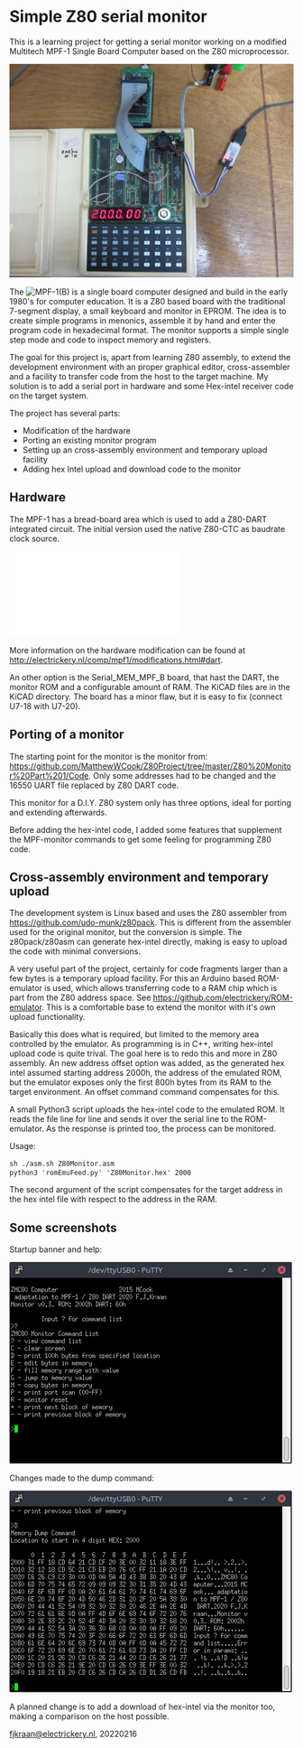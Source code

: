 # Simple Z80 serial monitor

This is a learning project for getting a serial monitor working on a modified Multitech MPF-1 Single Board Computer
based on the Z80 microprocessor. 

![Development setup including MPF-1B with Z80 DART modification, ROMEmu in U7 ROM socket, pl2303 serial-USB converter.](MPF1DevSetup.jpg)

The ![MPF-1(B)](http://electrickery.connected.by.freedominter.net/comp/mpf1/) is a single board computer designed 
and build in the early 1980's for computer education. It is a Z80 based board with the traditional 7-segment display, a small keyboard and monitor in EPROM. The idea is to create simple programs in menonics, assemble it by hand and
enter the program code in hexadecimal format. The monitor supports a simple single step mode and code to inspect 
memory and registers.

The goal for this project is, apart from learning Z80 assembly, to extend the development environment with an 
proper graphical editor, cross-assembler and a facility to transfer code from the host to the target machine. My 
solution is to add a serial port in hardware and some Hex-intel receiver code on the target system.

The project has several parts:

 * Modification of the hardware
 * Porting an existing monitor program
 * Setting up an cross-assembly environment and temporary upload facility
 * Adding hex Intel upload and download code to the monitor

## Hardware

The MPF-1 has a bread-board area which is used to add a Z80-DART integrated circuit. The initial version used the
native Z80-CTC as baudrate clock source. 

![Modification of the MPF-1(B)](./MPF-Z80DART.pdf)

More information on the hardware modification can be found at 
http://electrickery.nl/comp/mpf1/modifications.html#dart.

An other option is the Serial_MEM_MPF_B board, that hast the DART, the monitor ROM and a configurable amount of RAM.
The KiCAD files are in the KiCAD directory. The board has a minor flaw, but it is easy to fix (connect U7-18 with U7-20).

## Porting of a monitor

The starting point for the monitor is the monitor from: https://github.com/MatthewWCook/Z80Project/tree/master/Z80%20Monitor%20Part%201/Code. Only some addresses had to be changed and the 16550 UART file replaced by Z80 DART code. 

This monitor for a D.I.Y. Z80 system only has three options, ideal for porting and extending afterwards. 

Before adding the hex-intel code, I added some features that supplement the MPF-monitor commands to get some feeling
for programming Z80 code.

## Cross-assembly environment and temporary upload

The development system is Linux based and uses the Z80 assembler from https://github.com/udo-munk/z80pack.
This is different from the assembler used for the original monitor, but the conversion is simple. The 
z80pack/z80asm can generate hex-intel directly, making is easy to upload the code with minimal conversions.

A very useful part of the project, certainly for code fragments larger than a few bytes is a temporary upload
facility. For this an Arduino based ROM-emulator is used, which allows transferring code to a RAM chip which is 
part from the Z80 address space. See https://github.com/electrickery/ROM-emulator. This is a comfortable base to extend the monitor with it's own upload functionality. 

Basically this does what is required, but limited to the memory area controlled by the emulator. As programming 
is in C++, writing hex-intel upload code is quite trival. The goal here is to redo this and more in Z80 assembly.
An new address offset option was added, as the generated hex intel assumed starting address 2000h, the address of 
the emulated ROM, but the emulator exposes only the first 800h bytes from its RAM to the target environment. An
offset command command compensates for this.

A small Python3 script uploads the hex-intel code to the emulated ROM. It reads the file line for line and sends
it over the serial line to the ROM-emulator. As the response is printed too, the process can be monitored.

Usage:

	sh ./asm.sh Z80Monitor.asm
	python3 'romEmuFeed.py' 'Z80Monitor.hex' 2000

The second argument of the script compensates for the target address in the hex intel file with respect to 
the address in the RAM. 

## Some screenshots

Startup banner and help:

![Startup banner and help](./Z80MonBannerHelp.png)

Changes made to the dump command:

![Changes in Dump command](./Z80MonNewDump.png)

A planned change is to add a download of hex-intel via the monitor too, making a comparison on the host possible.

fjkraan@electrickery.nl, 20220216
